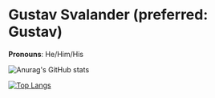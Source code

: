 # Gustav Svalander (preferred: Gustav)

**Pronouns**: He/Him/His

![Anurag's GitHub stats](https://github-readme-stats.vercel.app/api?username=gurre&show_icons=true&theme=gradient&count_private=true)

[![Top Langs](https://github-readme-stats.vercel.app/api/top-langs/?username=gurre&layout=compact&hide=java,php)](https://github.com/gurre)
